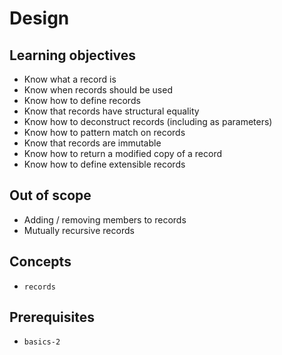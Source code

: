 # Design

## Learning objectives

- Know what a record is
- Know when records should be used
- Know how to define records
- Know that records have structural equality
- Know how to deconstruct records (including as parameters)
- Know how to pattern match on records
- Know that records are immutable
- Know how to return a modified copy of a record
- Know how to define extensible records

## Out of scope

- Adding / removing members to records
- Mutually recursive records

## Concepts

- `records`

## Prerequisites

- `basics-2`

